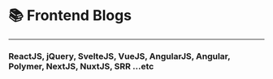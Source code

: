 # 📚 Frontend Blogs 
---

### ReactJS, jQuery, SvelteJS, VueJS, AngularJS, Angular, Polymer, NextJS, NuxtJS, SRR ...etc
